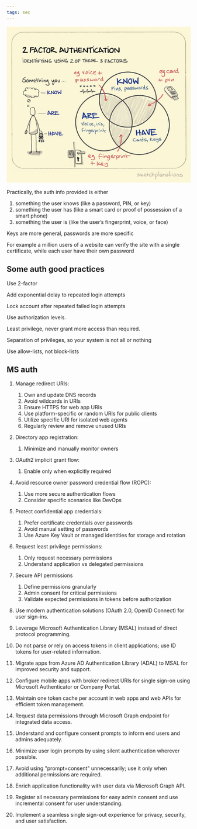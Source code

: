 ```yaml
---
tags: sec
---
```


![](/static/img/2-factor-auth.jpeg)

Practically, the auth info provided is either 
1. something the user knows (like a password, PIN, or key)
2. something the user has (like a smart card or proof of possession of a smart phone)
3. something the user is (like the user’s fingerprint, voice, or face)

Keys are more general, passwords are more specific 

For example a million users of a website can verify the site with a single certificate, while each user have their own password 


## Some auth good practices

Use 2-factor  

Add exponential delay to repeated login attempts

Lock account after repeated failed login attempts 

Use authorization levels. 

Least privilege, never grant more access than required. 

Separation of privileges, so your system is not all or nothing

Use allow-lists, not block-lists 


## MS auth 

1. Manage redirect URIs:
    1. Own and update DNS records
    1. Avoid wildcards in URIs
    1. Ensure HTTPS for web app URIs
    1. Use platform-specific or random URIs for public clients
    1. Utilize specific URI for isolated web agents
    1. Regularly review and remove unused URIs
1. Directory app registration:
    1. Minimize and manually monitor owners
1. OAuth2 implicit grant flow:
    1. Enable only when explicitly required
1. Avoid resource owner password credential flow (ROPC):
    1. Use more secure authentication flows
    1. Consider specific scenarios like DevOps
1. Protect confidential app credentials:
    1. Prefer certificate credentials over passwords
    1. Avoid manual setting of passwords
    1. Use Azure Key Vault or managed identities for storage and rotation
1. Request least privilege permissions:
    1. Only request necessary permissions
    1. Understand application vs delegated permissions
1. Secure API permissions
    1. Define permissions granularly
    1. Admin consent for critical permissions
    1. Validate expected permissions in tokens before authorization

1. Use modern authentication solutions (OAuth 2.0, OpenID Connect) for user sign-ins.
1. Leverage Microsoft Authentication Library (MSAL) instead of direct protocol programming.
1. Do not parse or rely on access tokens in client applications; use ID tokens for user-related information.
1. Migrate apps from Azure AD Authentication Library (ADAL) to MSAL for improved security and support.
1. Configure mobile apps with broker redirect URIs for single sign-on using Microsoft Authenticator or Company Portal.
1. Maintain one token cache per account in web apps and web APIs for efficient token management.
1. Request data permissions through Microsoft Graph endpoint for integrated data access.

1. Understand and configure consent prompts to inform end users and admins adequately.
1. Minimize user login prompts by using silent authentication wherever possible.
1. Avoid using "prompt=consent" unnecessarily; use it only when additional permissions are required.
1. Enrich application functionality with user data via Microsoft Graph API.
1. Register all necessary permissions for easy admin consent and use incremental consent for user understanding.
1. Implement a seamless single sign-out experience for privacy, security, and user satisfaction.